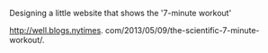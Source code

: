 Designing a little website that shows the '7-minute workout'

http://well.blogs.nytimes.
com/2013/05/09/the-scientific-7-minute-workout/.